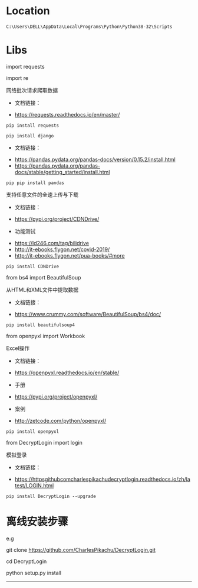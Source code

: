 # Location
```
C:\Users\DELL\AppData\Local\Programs\Python\Python38-32\Scripts
```

# Libs

import requests

import re

网络批次请求爬取数据

+ 文档链接：
- https://requests.readthedocs.io/en/master/
```
pip install requests
```

```
pip install django
```

+ 文档链接：
- https://pandas.pydata.org/pandas-docs/version/0.15.2/install.html
- https://pandas.pydata.org/pandas-docs/stable/getting_started/install.html
```
pip pip install pandas
```

支持任意文件的全速上传与下载

+ 文档链接：
- https://pypi.org/project/CDNDrive/
+ 功能测试
- https://ld246.com/tag/bilidrive
- http://it-ebooks.flygon.net/covid-2019/
- http://it-ebooks.flygon.net/pua-books/#more
```
pip install CDNDrive
```

from bs4 import BeautifulSoup

从HTML和XML文件中提取数据
+ 文档链接：
- https://www.crummy.com/software/BeautifulSoup/bs4/doc/
```
pip install beautifulsoup4
```

from openpyxl import Workbook

Excel操作
+ 文档链接：
- https://openpyxl.readthedocs.io/en/stable/
+ 手册
- https://pypi.org/project/openpyxl/
+ 案例
- http://zetcode.com/python/openpyxl/
```
pip install openpyxl
```

from DecryptLogin import login

模拟登录
+ 文档链接：
- https://httpsgithubcomcharlespikachudecryptlogin.readthedocs.io/zh/latest/LOGIN.html
```
pip install DecryptLogin --upgrade
```

# 离线安装步骤

e.g

git clone https://github.com/CharlesPikachu/DecryptLogin.git

cd DecryptLogin

python setup.py install

---

